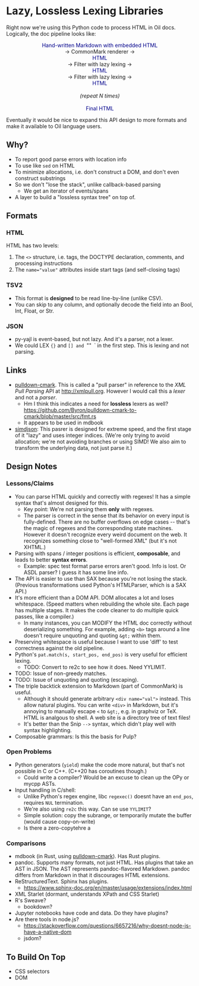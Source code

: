 Lazy, Lossless Lexing Libraries
===============================

Right now we're using this Python code to process HTML in Oil docs.  Logically,
the doc pipeline looks like:

<style>
 .pipeline-data {
   color: darkblue;
 }
</style>

<div style="text-align: center">

<span class="pipeline-data">Hand-written Markdown with embedded HTML</span> <br/>
&rarr; CommonMark renderer &rarr; <br/>
<span class="pipeline-data">HTML</span> <br/>
&rarr; Filter with lazy lexing &rarr; <br/>
<span class="pipeline-data">HTML</span> <br/>
&rarr; Filter with lazy lexing &rarr; <br/>
<span class="pipeline-data">HTML</span> <br/>
<br/>
*(repeat N times)* <br/>
<br/>
<span class="pipeline-data">Final HTML</span> <br/>

</div>

Eventually it would be nice to expand this API design to more formats and make
it available to Oil language users.

<div id="toc">
</div>

## Why?

- To report good parse errors with location info
- To use like `sed` on HTML
- To minimize allocations, i.e. don't construct a DOM, and don't even construct
  substrings
- So we don't "lose the stack", unlike callback-based parsing
  - We get an iterator of events/spans
- A layer to build a "lossless syntax tree" on top of.

## Formats

### HTML

HTML has two levels:

1. The `<>` structure, i.e. tags, the DOCTYPE declaration, comments, and processing
   instructions
2. The `name="value"` attributes inside start tags (and self-closing tags)

### TSV2

- This format is **designed** to be read line-by-line (unlike CSV).
- You can skip to any column, and optionally decode the field into an Bool,
  Int, Float, or Str.

### JSON

- py-yajl is event-based, but not lazy.  And it's a parser, not a lexer.
- We could LEX `{}` and `[] and `""` `\` in the first step.  This is lexing and
  not parsing.


## Links

- [pulldown-cmark][].  This is called a "pull parser" in reference to the *XML
  Pull Parsing* API at <http://xmlpull.org>.  However I would call this a
  *lexer* and not a *parser*.
  - Hm I think this indicates a need for **lossless** lexers as well?
    https://github.com/Byron/pulldown-cmark-to-cmark/blob/master/src/fmt.rs
  - It appears to be used in mdbook
- [simdjson][]: This pasrer is designed for extreme speed, and the  first stage
  of it "lazy" and uses integer indices.  (We're only trying to avoid
  allocation; we're not avoiding branches or using SIMD!  We also aim to
  transform the underlying data, not just parse it.)

[simdjson]: https://branchfree.org/2019/02/25/paper-parsing-gigabytes-of-json-per-second/

[pulldown-cmark]: https://github.com/raphlinus/pulldown-cmark

## Design Notes

### Lessons/Claims

- You can parse HTML quickly and correctly with regexes!  It has a simple
  syntax that's almost designed for this.
  - Key point: We're not parsing them **only** with regexes.
  - The parser is correct in the sense that its behavior on every input is
    fully-defined.  There are no buffer overflows on edge cases -- that's the
    magic of regexes and the corresponding state machines.  However it doesn't
    recognize every weird document on the web.  It recognizes something close
    to "well-formed XML" (but it's not XHTML.)
- Parsing with spans / integer positions is efficient, **composable**, and
  leads  to better **syntax errors**.
  - Example: spec test format parse errors aren't good.  Info is lost.
    Or ASDL parser?  I guess it has some line info.
- The API is easier to use than SAX because you're not losing the stack.
  (Previous transformations used Python's HTMLParser, which is a SAX API.)
- It's more efficient than a DOM API.  DOM allocates a lot and loses
  whitespace.  (Speed matters when rebuilding the whole site.  Each page has
  multiple stages.  It makes the code cleaner to do multiple quick passes, like
  a compiler.)
  - In many instances, you can MODIFY the HTML doc correctly without
    deserializing something.  For example, adding `<b>` tags around a line
    doesn't require unquoting and quoting `&gt;` within them.
- Preserving whitespace is useful because I want to use 'diff' to test
  correctness against the old pipeline.
- Python's `pat.match(s, start_pos, end_pos)` is very useful for efficient
  lexing.
  - TODO: Convert to re2c to see how it does.  Need YYLIMIT.
- TODO: Issue of non-greedy matches.
- TODO: Issue of unquoting and quoting (escaping).
- The triple backtick extension to Markdown (part of CommonMark) is useful.
  - Although it should generate arbitrary `<div name="val">` instead.  This
    allow natural plugins.  You can write `<div>` in Markdown, but it's
    annoying to manually escape `<` to `&gt;`, e.g. in graphviz or TeX.
  HTML is analgous to shell.  A web site is a directory tree of text files!
  - It's better than the Snip `-->` syntax, which didn't play well with syntax
    highlighting.
- Composable grammars: Is this the basis for Pulp?

### Open Problems

- Python generators (`yield`) make the code more natural, but that's not
  possible in C or C++.  (C++20 has coroutines though.)
  - Could write a compiler?  Would be an excuse to clean up the OPy or mycpp
    ASTs.
- Input handling in C/shell:
  - Unlike Python's regex engine, libc `regexec()` doesnt have an `end_pos`,
    requires `NUL` termination.
  - We're also using `re2c` this way.  Can se use `YYLIMIT`?
  - Simple solution: copy the subrange, or temporarily mutate the buffer (would
    cause copy-on-write)
  - Is there a zero-copytehre a 

### Comparisons

- mdbook (in Rust, using [pulldown-cmark][]).  Has Rust plugins.
- pandoc.  Supports many formats, not just HTML.  Has plugins that take an AST
  in JSON.  The AST represents pandoc-flavored Markdown.  pandoc differs from
  Markdown in that it discourages HTML extensions.
- ReStructuredText.  Sphinx has plugins.
  - https://www.sphinx-doc.org/en/master/usage/extensions/index.html
- XML Starlet (dormant, understands XPath and CSS Starlet)
- R's Sweave?
  - bookdown?
- Jupyter notebooks have code and data.  Do they have plugins?
- Are there tools in node.js?
  - https://stackoverflow.com/questions/6657216/why-doesnt-node-js-have-a-native-dom
  - jsdom?

## To Build On Top

- CSS selectors
- DOM

